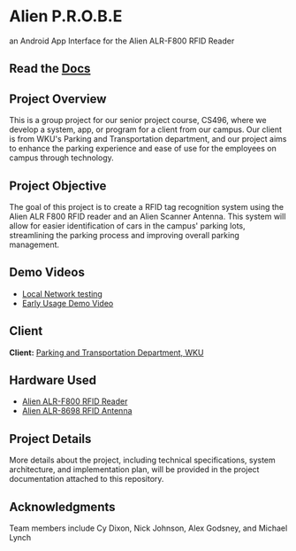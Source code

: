 # Alien P.R.O.B.E
an Android App Interface for the Alien ALR-F800 RFID Reader

## Read the <a href="https://cylissama.github.io/Alien-Probe/">Docs<a>

## Project Overview

This is a group project for our senior project course, CS496, where we develop a system, app, or program for a client from our campus. Our client is from WKU's Parking and Transportation department, and our project aims to enhance the parking experience and ease of use for the employees on campus through technology.

## Project Objective

The goal of this project is to create a RFID tag recognition system using the Alien ALR F800 RFID reader and an Alien Scanner Antenna. This system will allow for easier identification of cars in the campus' parking lots, streamlining the parking process and improving overall parking management.

## Demo Videos

- <a href="https://youtube.com/shorts/VZ_IQlKTV7E?si=XHDes0oxlY9vQiWp">Local Network testing<a>
- <a href="https://www.youtube.com/watch?v=MNutOs0MZxM">Early Usage Demo Video<a>

## Client

**Client:** <a href="https://www.wku.edu/transportation/">Parking and Transportation Department, WKU<a>

## Hardware Used

- <a href="https://www.alientechnology.com/products/readers/alr-f800/">Alien ALR-F800 RFID Reader<a>
- <a href="https://www.alientechnology.com/products/antennas/alr-8697-8/">Alien ALR-8698 RFID Antenna<a>

## Project Details

More details about the project, including technical specifications, system architecture, and implementation plan, will be provided in the project documentation attached to this repository.


## Acknowledgments

Team members include Cy Dixon, Nick Johnson, Alex Godsney, and Michael Lynch
